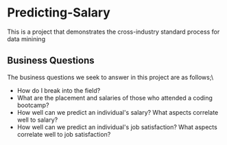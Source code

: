 # Predicting-Salary
This is a project that demonstrates the cross-industry standard process for data minining

## Business Questions
The business questions we seek to answer in this project are as follows;\
  * How do I break into the field?
  * What are the placement and salaries of those who attended a coding bootcamp?
  * How well can we predict an individual's salary? What aspects correlate well to salary?
  * How well can we predict an individual's job satisfaction? What aspects correlate well to job satisfaction?
